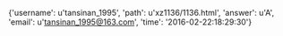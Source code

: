 {'username': u'tansinan_1995', 'path': u'xz1136/1136.html', 'answer': u'A', 'email': u'tansinan_1995@163.com', 'time': '2016-02-22:18:29:30'}